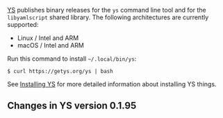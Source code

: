 <!-- NOTE: Leave these long lines alone. Don't wrap. -->
[YS](https://yamlscript.org) publishes binary releases for the `ys` command line tool and for the `libyamlscript` shared library.
The following architectures are currently supported:

* Linux / Intel and ARM
* macOS / Intel and ARM

Run this command to install `~/.local/bin/ys`:

```
$ curl https://getys.org/ys | bash
```

See [Installing YS](https://yamlscript.org/doc/install/) for more detailed information about installing YS things.


## Changes in YS version 0.1.95

